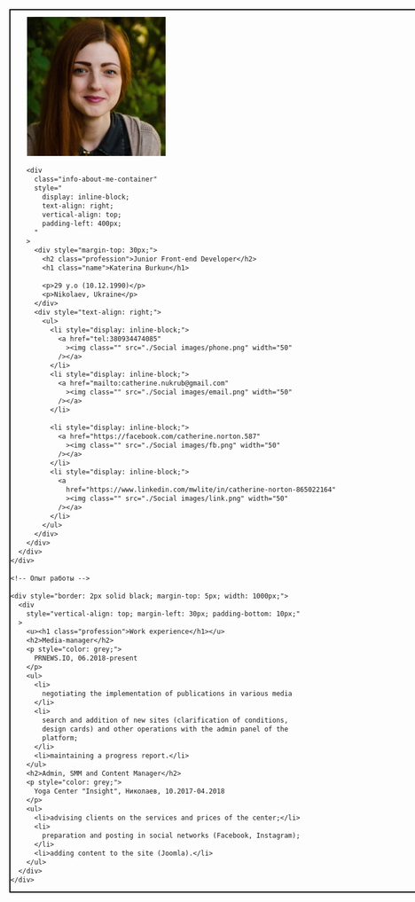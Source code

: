 <!DOCTYPE html>
<html lang="en">
  <head>
    <meta charset="UTF-8" />
    <title>Resume Catherine Burkun</title>
  </head>

  <body>
    <div class="wrapper">
      <div style="border: 2px solid black; width: 1000px;">
        <div
          style="
            display: inline-block;
            vertical-align: middle;
            margin-top: 12px;
            margin-left: 30px;
          "
        >
          <img
            class="my-photo"
            src="./DSC_61572.jpg"
            width="250"
            alt="my photo"
          />
        </div>

        <div
          class="info-about-me-container"
          style="
            display: inline-block;
            text-align: right;
            vertical-align: top;
            padding-left: 400px;
          "
        >
          <div style="margin-top: 30px;">
            <h2 class="profession">Junior Front-end Developer</h2>
            <h1 class="name">Katerina Burkun</h1>

            <p>29 y.o (10.12.1990)</p>
            <p>Nikolaev, Ukraine</p>
          </div>
          <div style="text-align: right;">
            <ul>
              <li style="display: inline-block;">
                <a href="tel:380934474085"
                  ><img class="" src="./Social images/phone.png" width="50"
                /></a>
              </li>
              <li style="display: inline-block;">
                <a href="mailto:catherine.nukrub@gmail.com"
                  ><img class="" src="./Social images/email.png" width="50"
                /></a>
              </li>

              <li style="display: inline-block;">
                <a href="https://facebook.com/catherine.norton.587"
                  ><img class="" src="./Social images/fb.png" width="50"
                /></a>
              </li>
              <li style="display: inline-block;">
                <a
                  href="https://www.linkedin.com/mwlite/in/catherine-norton-865022164"
                  ><img class="" src="./Social images/link.png" width="50"
                /></a>
              </li>
            </ul>
          </div>
        </div>
      </div>
    </div>

    <!-- Опыт работы -->

    <div style="border: 2px solid black; margin-top: 5px; width: 1000px;">
      <div
        style="vertical-align: top; margin-left: 30px; padding-bottom: 10px;"
      >
        <u><h1 class="profession">Work experience</h1></u>
        <h2>Media-manager</h2>
        <p style="color: grey;">
          PRNEWS.IO, 06.2018-present
        </p>
        <ul>
          <li>
            negotiating the implementation of publications in various media
          </li>
          <li>
            search and addition of new sites (clarification of conditions,
            design cards) and other operations with the admin panel of the
            platform;
          </li>
          <li>maintaining a progress report.</li>
        </ul>
        <h2>Admin, SMM and Content Manager</h2>
        <p style="color: grey;">
          Yoga Center "Insight", Николаев, 10.2017-04.2018
        </p>
        <ul>
          <li>advising clients on the services and prices of the center;</li>
          <li>
            preparation and posting in social networks (Facebook, Instagram);
          </li>
          <li>adding content to the site (Joomla).</li>
        </ul>
      </div>
    </div>
  </body>
</html>
